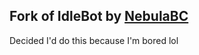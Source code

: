 Fork of IdleBot by [NebulaBC](https://git.neb.cx/neb/)
--------------------------------
Decided I'd do this because I'm bored lol

